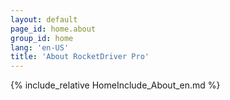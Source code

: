 ```yaml
---
layout: default
page_id: home.about
group_id: home
lang: 'en-US'
title: 'About RocketDriver Pro'
---
```

{% include_relative HomeInclude_About_en.md %}